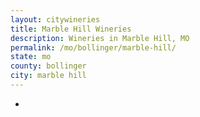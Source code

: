 ```yaml
---
layout: citywineries
title: Marble Hill Wineries
description: Wineries in Marble Hill, MO
permalink: /mo/bollinger/marble-hill/
state: mo
county: bollinger
city: marble hill
---
```

-
